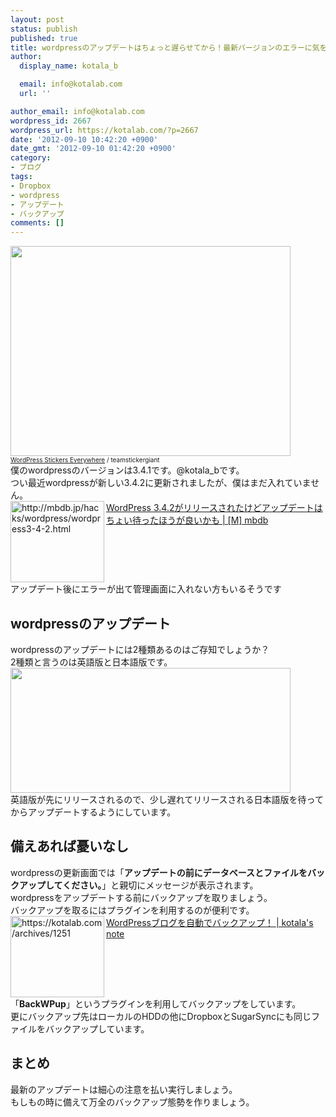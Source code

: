 ```yaml
---
layout: post
status: publish
published: true
title: wordpressのアップデートはちょっと遅らせてから！最新バージョンのエラーに気をつけよう！
author:
  display_name: kotala_b

  email: info@kotalab.com
  url: ''

author_email: info@kotalab.com
wordpress_id: 2667
wordpress_url: https://kotalab.com/?p=2667
date: '2012-09-10 10:42:20 +0900'
date_gmt: '2012-09-10 01:42:20 +0900'
category:
- ブログ
tags:
- Dropbox
- wordpress
- アップデート
- バックアップ
comments: []
---
```

<p><a href="https://kotalab.com/wp-content/uploads/link_120708.jpg" target="_blank"><img src="https://kotalab.com/wp-content/uploads/link_120708.jpg" alt="" title="link_120708" width="448" height="336" class="alignnone size-full wp-image-1330" /></a><br />
<span style="font-size:10px;"><a href="https://www.flickr.com/photos/stickergiant/3769771267/" target="_blank">WordPress Stickers Everywhere</a> / teamstickergiant</span><br />
僕のwordpressのバージョンは3.4.1です。@kotala_bです。<br />
つい最近wordpressが新しい3.4.2に更新されましたが、僕はまだ入れていません。<br />
<a href="http://mbdb.jp/hacks/wordpress/wordpress3-4-2.html" target="_blank"><img src="https://capture.heartrails.com/150x130?http://mbdb.jp/hacks/wordpress/wordpress3-4-2.html" alt="http://mbdb.jp/hacks/wordpress/wordpress3-4-2.html" width="150" height="130" align="left" /></a><a href="http://mbdb.jp/hacks/wordpress/wordpress3-4-2.html" target="_blank">WordPress 3.4.2がリリースされたけどアップデートはちょい待ったほうが良いかも | [M] mbdb</a><br style="clear:both;" />アップデート後にエラーが出て管理画面に入れない方もいるそうです<br />
<!--more--></p>
<h2>wordpressのアップデート</h2>
<p>wordpressのアップデートには2種類あるのはご存知でしょうか？<br />
2種類と言うのは英語版と日本語版です。<br />
<a href="https://kotalab.com/wp-content/uploads/wordpress_120910.jpg" target="_blank"><img src="https://kotalab.com/wp-content/uploads/wordpress_120910.jpg" alt="" title="wordpress_120910" width="448" height="200" class="alignnone size-full wp-image-2668" /></a><br />
英語版が先にリリースされるので、少し遅れてリリースされる日本語版を待ってからアップデートするようにしています。</p>
<h2>備えあれば憂いなし</h2>
<p>wordpressの更新画面では「<strong>アップデートの前にデータベースとファイルをバックアップしてください。</strong>」と親切にメッセージが表示されます。<br />
wordpressをアップデートする前にバックアップを取りましょう。<br />
バックアップを取るにはプラグインを利用するのが便利です。<br />
<a href="https://kotalab.com/wordpress-backwpup" target="_blank"><img src="https://capture.heartrails.com/150x130?https://kotalab.com/wordpress-backwpup" alt="https://kotalab.com/archives/1251" width="150" height="130" align="left" /></a><a href="https://kotalab.com/wordpress-backwpup" target="_blank">WordPressブログを自動でバックアップ！ | kotala's note</a><br style="clear:both;" />「<strong>BackWPup</strong>」というプラグインを利用してバックアップをしています。<br />
更にバックアップ先はローカルのHDDの他にDropboxとSugarSyncにも同じファイルをバックアップしています。</p>
<h2>まとめ</h2>
<p>最新のアップデートは細心の注意を払い実行しましょう。<br />
もしもの時に備えて万全のバックアップ態勢を作りましょう。</p>
